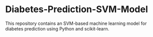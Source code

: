 # Diabetes-Prediction-SVM-Model
This repository contains an SVM-based machine learning model for diabetes prediction using Python and scikit-learn.
